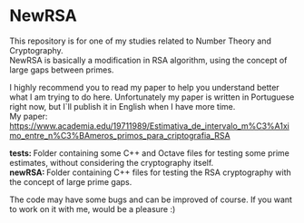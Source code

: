 # NewRSA
This repository is for one of my studies related to Number Theory and Cryptography.<br/>
NewRSA is basically a modification in RSA algorithm, using the concept of large gaps between primes.

I highly recommend you to read my paper to help you understand better what I am trying to do here.
Unfortunately my paper is written in Portuguese right now, but I`ll publish it in English when I have more time.<br/>
My paper: https://www.academia.edu/19711989/Estimativa_de_intervalo_m%C3%A1ximo_entre_n%C3%BAmeros_primos_para_criptografia_RSA

<b>tests: </b>Folder containing some C++ and Octave files for testing some prime estimates, without considering the cryptography itself.<br/>
<b>newRSA: </b>Folder containing C++ files for testing the RSA cryptography with the concept of large prime gaps.

The code may have some bugs and can be improved of course. If you want to work on it with me, would be a pleasure :)
